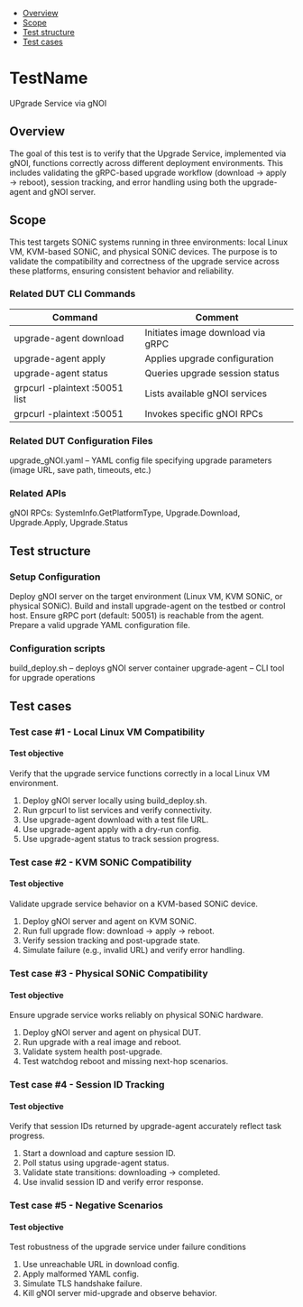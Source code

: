 - [Overview](#overview)
- [Scope](#scope)
- [Test structure](#test-structure)
- [Test cases](#test-cases)
# TestName
UPgrade Service via gNOI

## Overview
The goal of this test is to verify that the Upgrade Service, implemented via gNOI, functions correctly across different deployment environments. This includes validating the gRPC-based upgrade workflow (download → apply → reboot), session tracking, and error handling using both the upgrade-agent and gNOI server.

## Scope
This test targets SONiC systems running in three environments: local Linux VM, KVM-based SONiC, and physical SONiC devices. The purpose is to validate the compatibility and correctness of the upgrade service across these platforms, ensuring consistent behavior and reliability.

### Related DUT CLI Commands
| Command | Comment |
| ------- | ------- |
| upgrade-agent download | Initiates image download via gRPC |
| upgrade-agent apply | Applies upgrade configuration |
| upgrade-agent status | Queries upgrade session status |
| grpcurl -plaintext <host>:50051 list | Lists available gNOI services |
| grpcurl -plaintext <host>:50051 <method> | Invokes specific gNOI RPCs |

### Related DUT Configuration Files
upgrade_gNOI.yaml – YAML config file specifying upgrade parameters (image URL, save path, timeouts, etc.)

### Related APIs
gNOI RPCs: SystemInfo.GetPlatformType, Upgrade.Download, Upgrade.Apply, Upgrade.Status

## Test structure
### Setup Configuration
Deploy gNOI server on the target environment (Linux VM, KVM SONiC, or physical SONiC).
Build and install upgrade-agent on the testbed or control host.
Ensure gRPC port (default: 50051) is reachable from the agent.
Prepare a valid upgrade YAML configuration file.

### Configuration scripts
build_deploy.sh – deploys gNOI server container
upgrade-agent – CLI tool for upgrade operations

## Test cases
### Test case #1 - Local Linux VM Compatibility

#### Test objective

Verify that the upgrade service functions correctly in a local Linux VM environment.
1. Deploy gNOI server locally using build_deploy.sh.
2. Run grpcurl to list services and verify connectivity.
3. Use upgrade-agent download with a test file URL.
4. Use upgrade-agent apply with a dry-run config.
5. Use upgrade-agent status to track session progress.

### Test case #2 - KVM SONiC Compatibility

#### Test objective

Validate upgrade service behavior on a KVM-based SONiC device.
1. Deploy gNOI server and agent on KVM SONiC.
2. Run full upgrade flow: download → apply → reboot.
3. Verify session tracking and post-upgrade state.
4. Simulate failure (e.g., invalid URL) and verify error handling.

### Test case #3 - Physical SONiC Compatibility

#### Test objective

Ensure upgrade service works reliably on physical SONiC hardware.
1. Deploy gNOI server and agent on physical DUT.
2. Run upgrade with a real image and reboot.
3. Validate system health post-upgrade.
4. Test watchdog reboot and missing next-hop scenarios.

### Test case #4 - Session ID Tracking

#### Test objective

Verify that session IDs returned by upgrade-agent accurately reflect task progress.
1. Start a download and capture session ID.
2. Poll status using upgrade-agent status.
3. Validate state transitions: downloading → completed.
4. Use invalid session ID and verify error response.

### Test case #5 - Negative Scenarios

#### Test objective

Test robustness of the upgrade service under failure conditions
1. Use unreachable URL in download config.
2. Apply malformed YAML config.
3. Simulate TLS handshake failure.
4. Kill gNOI server mid-upgrade and observe behavior.
